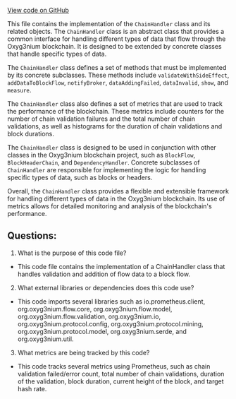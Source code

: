 [View code on GitHub](https://github.com/alephium/alephium/flow/src/main/scala/org/alephium/flow/handler/ChainHandler.scala)

This file contains the implementation of the `ChainHandler` class and its related objects. The `ChainHandler` class is an abstract class that provides a common interface for handling different types of data that flow through the Oxyg3nium blockchain. It is designed to be extended by concrete classes that handle specific types of data. 

The `ChainHandler` class defines a set of methods that must be implemented by its concrete subclasses. These methods include `validateWithSideEffect`, `addDataToBlockFlow`, `notifyBroker`, `dataAddingFailed`, `dataInvalid`, `show`, and `measure`. 

The `ChainHandler` class also defines a set of metrics that are used to track the performance of the blockchain. These metrics include counters for the number of chain validation failures and the total number of chain validations, as well as histograms for the duration of chain validations and block durations. 

The `ChainHandler` class is designed to be used in conjunction with other classes in the Oxyg3nium blockchain project, such as `BlockFlow`, `BlockHeaderChain`, and `DependencyHandler`. Concrete subclasses of `ChainHandler` are responsible for implementing the logic for handling specific types of data, such as blocks or headers. 

Overall, the `ChainHandler` class provides a flexible and extensible framework for handling different types of data in the Oxyg3nium blockchain. Its use of metrics allows for detailed monitoring and analysis of the blockchain's performance.
## Questions: 
 1. What is the purpose of this code file?
- This code file contains the implementation of a ChainHandler class that handles validation and addition of flow data to a block flow.

2. What external libraries or dependencies does this code use?
- This code imports several libraries such as io.prometheus.client, org.oxyg3nium.flow.core, org.oxyg3nium.flow.model, org.oxyg3nium.flow.validation, org.oxyg3nium.io, org.oxyg3nium.protocol.config, org.oxyg3nium.protocol.mining, org.oxyg3nium.protocol.model, org.oxyg3nium.serde, and org.oxyg3nium.util.

3. What metrics are being tracked by this code?
- This code tracks several metrics using Prometheus, such as chain validation failed/error count, total number of chain validations, duration of the validation, block duration, current height of the block, and target hash rate.